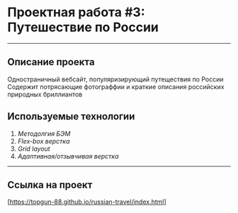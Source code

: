 # Проектная работа #3: Путешествие по России  
------
## Описание проекта  
Одностраничный вебсайт, популяризирующий путеществия по России  
Содержит потрясающие фотограффии и краткие описания российских природных бриллиантов  
## Используемые технологии  
1. _Методолгия БЭМ_  
2. _Flex-box верстка_  
3. _Grid layout_  
4. _Адаптивная/отзывчивая верстка_  
------
## Ссылка на проект  
[https://topgun-88.github.io/russian-travel/index.html]  